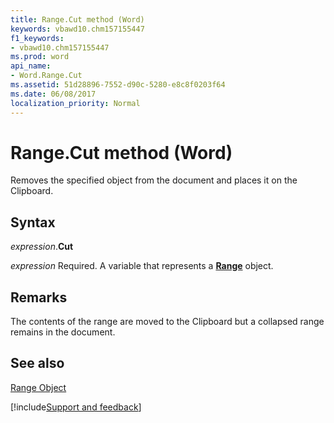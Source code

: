 ```yaml
---
title: Range.Cut method (Word)
keywords: vbawd10.chm157155447
f1_keywords:
- vbawd10.chm157155447
ms.prod: word
api_name:
- Word.Range.Cut
ms.assetid: 51d28896-7552-d90c-5280-e8c8f0203f64
ms.date: 06/08/2017
localization_priority: Normal
---
```



# Range.Cut method (Word)

Removes the specified object from the document and places it on the Clipboard.


## Syntax

_expression_.**Cut**

_expression_ Required. A variable that represents a **[Range](Word.Range.md)** object.


## Remarks

The contents of the range are moved to the Clipboard but a collapsed range remains in the document.


## See also


[Range Object](Word.Range.md)

[!include[Support and feedback](~/includes/feedback-boilerplate.md)]
